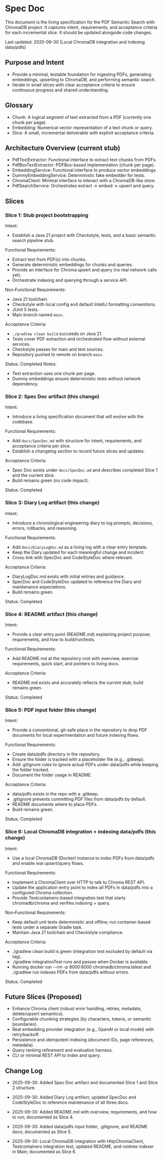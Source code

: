 # Spec Doc

This document is the living specification for the PDF Semantic Search with ChromaDB project. It captures intent, requirements, and acceptance criteria for each incremental slice. It should be updated alongside code changes.

Last updated: 2025-09-30 (Local ChromaDB integration and indexing data/pdfs)

## Purpose and Intent
- Provide a minimal, testable foundation for ingesting PDFs, generating embeddings, upserting to ChromaDB, and performing semantic search.
- Iterate in small slices with clear acceptance criteria to ensure continuous progress and shared understanding.

## Glossary
- Chunk: A logical segment of text extracted from a PDF (currently one chunk per page).
- Embedding: Numerical vector representation of a text chunk or query.
- Slice: A small, incremental deliverable with explicit acceptance criteria.

## Architecture Overview (current stub)
- PdfTextExtractor: Functional interface to extract text chunks from PDFs.
- PdfBoxTextExtractor: PDFBox-based implementation (chunk per page).
- EmbeddingService: Functional interface to produce vector embeddings.
- DummyEmbeddingService: Deterministic fake embedder for tests.
- ChromaClient: Minimal interface to interact with a ChromaDB-like store.
- PdfSearchService: Orchestrates extract → embed → upsert and query.

## Slices

### Slice 1: Stub project bootstrapping
Intent:
- Establish a Java 21 project with Checkstyle, tests, and a basic semantic search pipeline stub.

Functional Requirements:
- Extract text from PDF(s) into chunks.
- Generate deterministic embeddings for chunks and queries.
- Provide an interface for Chroma upsert and query (no real network calls yet).
- Orchestrate indexing and querying through a service API.

Non‑Functional Requirements:
- Java 21 toolchain.
- Checkstyle with local config and default IntelliJ formatting conventions.
- JUnit 5 tests.
- Main branch named `main`.

Acceptance Criteria:
- `./gradlew clean build` succeeds on Java 21.
- Tests cover PDF extraction and orchestrated flow without external services.
- Checkstyle passes for main and test sources.
- Repository pushed to remote on branch `main`.

Status: Completed
Notes:
- Text extraction uses one chunk per page.
- Dummy embeddings ensure deterministic tests without network dependency.

### Slice 2: Spec Doc artifact (this change)
Intent:
- Introduce a living specification document that will evolve with the codebase.

Functional Requirements:
- Add `docs/SpecDoc.md` with structure for intent, requirements, and acceptance criteria per slice.
- Establish a changelog section to record future slices and updates.

Acceptance Criteria:
- Spec Doc exists under `docs/SpecDoc.md` and describes completed Slice 1 and the current slice.
- Build remains green (no code impact).

Status: Completed

### Slice 3: Diary Log artifact (this change)
Intent:
- Introduce a chronological engineering diary to log prompts, decisions, errors, rollbacks, and reasoning.

Functional Requirements:
- Add `docs/DiaryLogDoc.md` as a living log with a clear entry template.
- Keep the Diary updated for each meaningful change and incident.
- Cross-link with SpecDoc and CodeStyleDoc where relevant.

Acceptance Criteria:
- DiaryLogDoc.md exists with initial entries and guidance.
- SpecDoc and CodeStyleDoc updated to reference the Diary and maintenance expectations.
- Build remains green.

Status: Completed

### Slice 4: README artifact (this change)
Intent:
- Provide a clear entry point (README.md) explaining project purpose, requirements, and how to build/run/tests.

Functional Requirements:
- Add README.md at the repository root with overview, exercise requirements, quick start, and pointers to living docs.

Acceptance Criteria:
- README.md exists and accurately reflects the current stub; build remains green.

Status: Completed

### Slice 5: PDF input folder (this change)
Intent:
- Provide a conventional, git-safe place in the repository to drop PDF documents for local experimentation and future indexing flows.

Functional Requirements:
- Create data/pdfs directory in the repository.
- Ensure the folder is tracked with a placeholder file (e.g., .gitkeep).
- Add .gitignore rules to ignore actual PDFs under data/pdfs while keeping the folder tracked.
- Document the folder usage in README.

Acceptance Criteria:
- data/pdfs exists in the repo with a .gitkeep.
- .gitignore prevents committing PDF files from data/pdfs by default.
- README documents where to place PDFs.
- Build remains green.

Status: Completed

### Slice 6: Local ChromaDB integration + indexing data/pdfs (this change)
Intent:
- Use a local ChromaDB (Docker) instance to index PDFs from data/pdfs and enable real upsert/query flows.

Functional Requirements:
- Implement a ChromaClient over HTTP to talk to Chroma REST API.
- Update the application entry point to index all PDFs in data/pdfs into a configured Chroma collection.
- Provide Testcontainers-based integration test that starts chromadb/chroma and verifies indexing + query.

Non‑Functional Requirements:
- Keep default unit tests deterministic and offline; run container-based tests under a separate Gradle task.
- Maintain Java 21 toolchain and Checkstyle compliance.

Acceptance Criteria:
- ./gradlew clean build is green (integration test excluded by default via tag).
- ./gradlew integrationTest runs and passes when Docker is available.
- Running docker run --rm -p 8000:8000 chromadb/chroma:latest and ./gradlew run indexes PDFs from data/pdfs without errors.

Status: Completed

## Future Slices (Proposed)
- Enhance Chroma client (robust error handling, retries, metadata, delete/upsert semantics).
- Configurable chunking strategies (by characters, tokens, or semantic boundaries).
- Real embedding provider integration (e.g., OpenAI or local model) with retry/backoff.
- Persistence and idempotent indexing (document IDs, page references, metadata).
- Query ranking refinement and evaluation harness.
- CLI or minimal REST API to index and query.

## Change Log
- 2025-09-30: Added Spec Doc artifact and documented Slice 1 and Slice 2 structure.
- 2025-09-30: Added Diary Log artifact; updated SpecDoc and CodeStyleDoc to reference maintenance of all three docs.
- 2025-09-30: Added README.md with overview, requirements, and how to run; documented as Slice 4.


- 2025-09-30: Added data/pdfs input folder, .gitignore, and README docs; documented as Slice 5.
- 2025-09-30: Local ChromaDB integration with HttpChromaClient, Testcontainers integration test, updated README, and runtime indexer in Main; documented as Slice 6.
